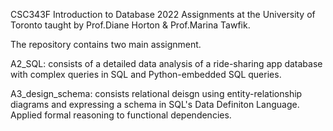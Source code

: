 CSC343F Introduction to Database 2022 Assignments at the University of Toronto taught by Prof.Diane Horton & Prof.Marina Tawfik.

The repository contains two main assignment.

A2_SQL: consists of a detailed data analysis of a ride-sharing app database with complex queries in SQL and Python-embedded SQL queries. 

A3_design_schema: consists relational deisgn using entity-relationship diagrams and expressing a schema in SQL's Data Definiton Language. Applied formal reasoning to functional dependencies.